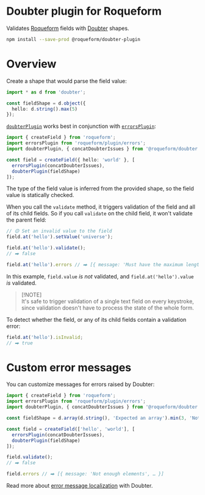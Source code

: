 # Doubter plugin for Roqueform

Validates [Roqueform](https://github.com/smikhalevski/roqueform#readme) fields with
[Doubter](https://github.com/smikhalevski/doubter#readme) shapes.

```sh
npm install --save-prod @roqueform/doubter-plugin
```

# Overview

Create a shape that would parse the field value:

```ts
import * as d from 'doubter';

const fieldShape = d.object({
  hello: d.string().max(5)
});

```

[`doubterPlugin`](https://smikhalevski.github.io/roqueform/modules/_roqueform_doubter-plugin.html) works best in
conjunction with [`errorsPlugin`](https://github.com/smikhalevski/roqueform?#errors-plugin):

```ts
import { createField } from 'roqueform';
import errorsPlugin from 'roqueform/plugin/errors';
import doubterPlugin, { concatDoubterIssues } from '@roqueform/doubter';

const field = createField({ hello: 'world' }, [
  errorsPlugin(concatDoubterIssues),
  doubterPlugin(fieldShape)
]);
```

The type of the field value is inferred from the provided shape, so the field value is statically checked.

When you call the `validate` method, it triggers validation of the field and all of its child fields. So if you call
`validate` on the child field, it won't validate the parent field:

```ts
// 🟡 Set an invalid value to the field
field.at('hello').setValue('universe');

field.at('hello').validate();
// ⮕ false

field.at('hello').errors // ⮕ [{ message: 'Must have the maximum length of 5', … }]
```

In this example, `field.value` _is not_ validated, and `field.at('hello').value` _is_ validated.

> [!NOTE]\
> It's safe to trigger validation of a single text field on every keystroke, since validation doesn't have to process
> the state of the whole form.

To detect whether the field, or any of its child fields contain a validation error:

```ts
field.at('hello').isInvalid;
// ⮕ true
```

# Custom error messages

You can customize messages for errors raised by Doubter:

```ts
import { createField } from 'roqueform';
import errorsPlugin from 'roqueform/plugin/errors';
import doubterPlugin, { concatDoubterIssues } from '@roqueform/doubter';

const fieldShape = d.array(d.string(), 'Expected an array').min(3, 'Not enough elements');

const field = createField(['hello', 'world'], [
  errorsPlugin(concatDoubterIssues),
  doubterPlugin(fieldShape)
]);

field.validate();
// ⮕ false

field.errors // ⮕ [{ message: 'Not enough elements', … }]
```

Read more about [error message localization](https://github.com/smikhalevski/doubter?tab=readme-ov-file#localization)
with Doubter.
